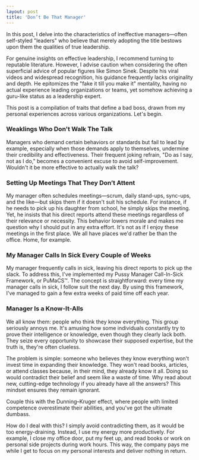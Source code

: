 ```yaml
---
layout: post
title: 'Don’t Be That Manager'
---
```


In this post, I delve into the characteristics of ineffective managers—often self-styled "leaders" who believe that merely adopting the title bestows upon them the qualities of true leadership.

For genuine insights on effective leadership, I recommend turning to reputable literature. However, I advise caution when considering the often superficial advice of popular figures like Simon Sinek. Despite his viral videos and widespread recognition, his guidance frequently lacks originality and depth. He epitomizes the "fake it till you make it" mentality, having no actual experience leading organizations or teams, yet somehow achieving a guru-like status as a leadership expert.

This post is a compilation of traits that define a bad boss, drawn from my personal experiences across various organizations. Let's begin.

### Weaklings Who Don't Walk The Talk
Managers who demand certain behaviors or standards but fail to lead by example, especially when those demands apply to themselves, undermine their credibility and effectiveness. Their frequent joking refrain, "Do as I say, not as I do," becomes a convenient excuse to avoid self-improvement. Wouldn't it be more effective to actually walk the talk?

### Setting Up Meetings That They Don’t Attent
My manager often schedules meetings—scrum, daily stand-ups, sync-ups, and the like—but skips them if it doesn't suit his schedule. For instance, if he needs to pick up his daughter from school, he simply skips the meeting. Yet, he insists that his direct reports attend these meetings regardless of their relevance or necessity. This behavior lowers morale and makes me question why I should put in any extra effort. It's not as if I enjoy these meetings in the first place. We all have places we'd rather be than the office. Home, for example.

### My Manager Calls In Sick Every Couple of Weeks
My manager frequently calls in sick, leaving his direct reports to pick up the slack. To address this, I've implemented my Pussy Manager Call-In-Sick Framework, or PuMaCS™. The concept is straightforward: every time my manager calls in sick, I follow suit the next day. By using this framework, I've managed to gain a few extra weeks of paid time off each year.

### Manager Is a Know-It-Alls
We all know them: people who think they know everything. This group seriously annoys me. It's amusing how some individuals constantly try to prove their intelligence or knowledge, even though they clearly lack both. They seize every opportunity to showcase their supposed expertise, but the truth is, they're often clueless.

The problem is simple: someone who believes they know everything won't invest time in expanding their knowledge. They won't read books, articles, or attend classes because, in their mind, they already know it all. Doing so would contradict their belief and seem like a waste of time. Why read about new, cutting-edge technology if you already have all the answers? This mindset ensures they remain ignorant.

Couple this with the Dunning–Kruger effect, where people with limited competence overestimate their abilities, and you've got the ultimate dumbass.

How do I deal with this? I simply avoid contradicting them, as it would be too energy-draining. Instead, I use my energy more productively. For example, I close my office door, put my feet up, and read books or work on personal side projects during work hours. This way, the company pays me while I get to focus on my personal interests and deliver nothing in return.